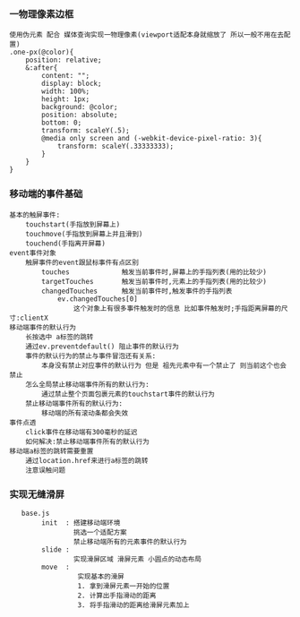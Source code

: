 ### 一物理像素边框
    使用伪元素 配合 媒体查询实现一物理像素(viewport适配本身就缩放了 所以一般不用在去配置)
    .one-px(@color){
        position: relative;
        &:after{
            content: "";
            display: block;
            width: 100%;
            height: 1px;
            background: @color;
            position: absolute;
            bottom: 0;
            transform: scaleY(.5);
            @media only screen and (-webkit-device-pixel-ratio: 3){
                transform: scaleY(.33333333);
            }
        }
    }

### 移动端的事件基础
    基本的触屏事件:
        touchstart(手指放到屏幕上)
        touchmove(手指放到屏幕上并且滑到)
        touchend(手指离开屏幕)
    event事件对象
        触屏事件的event跟鼠标事件有点区别
            touches             触发当前事件时,屏幕上的手指列表(用的比较少)
            targetTouches       触发当前事件时,元素上的手指列表(用的比较少)
            changedTouches      触发当前事件时,触发事件的手指列表
                ev.changedTouches[0]
                    这个对象上有很多事件触发时的信息 比如事件触发时;手指距离屏幕的尺寸:clientX
    移动端事件的默认行为
        长按选中 a标签的跳转
        通过ev.preventdefault() 阻止事件的默认行为
        事件的默认行为的禁止与事件冒泡还有关系:
            本身没有禁止对应事件的默认行为 但是 祖先元素中有一个禁止了 则当前这个也会禁止
        怎么全局禁止移动端事件所有的默认行为:
            通过禁止整个页面包裹元素的touchstart事件的默认行为
        禁止移动端事件所有的默认行为:
            移动端的所有滚动条都会失效
    事件点透
        click事件在移动端有300毫秒的延迟
        如何解决:禁止移动端事件所有的默认行为
    移动端a标签的跳转需要重置
        通过location.href来进行a标签的跳转
        注意误触问题

### 实现无缝滑屏
       base.js
            init  : 搭建移动端环境
                    挑选一个适配方案
                    禁止移动端所有的元素事件的默认行为
            slide :
                    实现滑屏区域 滑屏元素 小圆点的动态布局
            move  :
                     实现基本的滑屏
                     1. 拿到滑屏元素一开始的位置
                     2. 计算出手指滑动的距离
                     3. 将手指滑动的距离给滑屏元素加上
